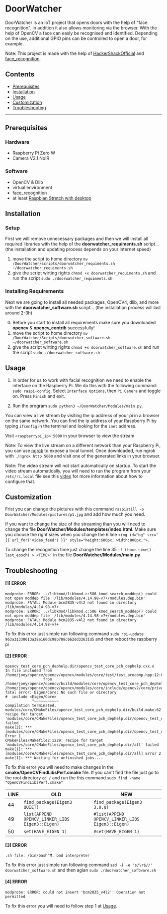 # DoorWatcher
DoorWatcher is an IoT project that opens doors with the help of "face recognition". In addition it also allows monitoring via the browser. With the help of OpenCV a face can easly be recognised and identified. Depending on the use, additional GPIO pins can be controlled to open a door, for example. 

Note: This project is made with the help of [HackerShackOfficial](https://github.com/HackerShackOfficial/Smart-Security-Camera) and [face_recognition](https://github.com/aamini/face_recognition).

## Contents
* [Prerequisites](#Prerequisites)
* [Installation](#Installation)
* [Usage](#Usage)
* [Customization](#Customization)
* [Troubleshooting](#Troubleshooting)

***

## Prerequisites
### Hardware
- Raspberry Pi Zero W
- Camera V2.1 NoIR
### Software
- OpenCV & Dlib
- virtual environment
- face_recognition
- at least [Raspbian Stretch with desktop](https://www.raspberrypi.org/downloads/raspbian/)

## Installation
### Setup
First we will remove unnecessary packages and then we will install all required libraries with the help of the **doorwatcher_requiments.sh** script... (the installation and updating process depends on your internet speed)

  1. move the script to home directory `mv /DoorWatcher/Scripts/doorwatcher_requiments.sh ~/doorwatcher_requiments.sh`
  2. give the script wirting rights `chmod +x doorwatcher_requiments.sh` and run the script `sudo ./doorwatcher_requiments.sh`
### Installing Requirements
Next we are going to install all needed packages, OpenCV4, dlib, and more with the **doorwatcher_software.sh** script... (the installation process will last around 2-3h)

  0. Before you start to install all requirements make sure you downloaded **opencv** & **opencv_contrib** successfully!
  1. move the script to home directory `mv /DoorWatcher/Scripts/doorwatcher_software.sh ~/doorwatcher_software.sh`
  2. give the script wirting rights `chmod +x doorwatcher_software.sh` and run the script `sudo ./doorwatcher_software.sh`

## Usage
1. In order for us to work with facial recognition we need to enable the interface on the Raspberry Pi. We do this with the following command: `sudo raspi-config`. Select `Interface Options`, then `Pi Camera` and toggle on. Press `Finish` and exit.

2. Run the program `sudo python3 ~/DoorWatcher/Modules/main.py`. 

You can view a live stream by visiting the ip address of your pi in a browser on the same network. You can find the ip address of your Raspberry Pi by typing `ifconfig` in the terminal and looking for the `inet` address.

Visit `<raspberrypi_ip>:5000` in your browser to view the stream.

Note: To view the live stream on a different network than your Raspberry Pi, you can use [ngrok](https://ngrok.com/) to expose a local tunnel. Once downloaded, run ngrok with `./ngrok http 5000` and visit one of the generated links in your browser.

Note: The video stream will not start automatically on startup. To start the video stream automatically, you will need to run the program from your `/etc/rc.local` file see this [video](https://www.youtube.com/watch?v=51dg2MsYHns&feature=youtu.be&t=7m4s) for more information about how to configure that.

## Customization
Frist you can change the pictures with this command `raspistill -o DoorWatcher/Modules/pictures/p1.jpg` and add how much you need.

If you want to change the size of the streaming than you will need to change the file **DoorWatcher/Modules/templates/index.html**.
Make sure you choose the right sizes when you change the 6 line `<img id="bg" src="{{ url_for('video_feed') }}" style="height:600px; width:800px;">`.

To change the recognition time just change the line 35 `if (time.time() - last_epoch) > <TIME>:` in the file **DoorWatcher/Modules/main.py**.

## Troubleshooting
#### [1] ERROR
  ```
  modprobe: ERROR: ../libkmod/libkmod.c:586 kmod_search_moddep() could not open moddep file '/lib/modules/4.14.98-v7+/modules.dep.bin'
  modprobe: FATAL: Module bcm2835-v4l2 not found in directory /lib/modules/4.14.98-v7+
  modprobe: ERROR: ../libkmod/libkmod.c:586 kmod_search_moddep() could not open moddep file '/lib/modules/4.14.98-v7+/modules.dep.bin'
  modprobe: FATAL: Module bcm2835-v4l2 not found in directory /lib/modules/4.14.98-v7+
  ```
  To fix this error just simple run following command `sudo rpi-update 963a31330613a38e160dc98b708c662dd32631d5` and then reboot the     raspberry pi

#### [2] ERROR
  ```
  opencv_test_core_pch_dephelp.dir/opencv_test_core_pch_dephelp.cxx.o
  In file included from /home/joey/opencv/opencv/opencv/modules/core/test/test_precomp.hpp:12:0,
                   from /home/joey/opencv/opencv/build/modules/core/opencv_test_core_pch_dephelp.cxx:1:
  /home/joey/opencv/opencv/opencv/modules/core/include/opencv2/core/private.hpp:66:12: fatal error: Eigen/Core: No such file or directory
  #  include <Eigen/Core>
              ^~~~~~~~~~~~
  compilation terminated.
  modules/core/CMakeFiles/opencv_test_core_pch_dephelp.dir/build.make:62: recipe for target       'modules/core/CMakeFiles/opencv_test_core_pch_dephelp.dir/opencv_test_core_pch_dephelp.cxx.o' failed
  make[2]: *** [modules/core/CMakeFiles/opencv_test_core_pch_dephelp.dir/opencv_test_core_pch_dephelp.cxx.o] Error 1
  CMakeFiles/Makefile2:1229: recipe for target 'modules/core/CMakeFiles/opencv_test_core_pch_dephelp.dir/all' failed
  make[1]: *** [modules/core/CMakeFiles/opencv_test_core_pch_dephelp.dir/all] Error 2
  make[1]: *** Waiting for unfinished jobs....
  ```
  To fix this error you will need to make changes in the **cmake/OpenCVFindLibsPerf.cmake** file. If you can't find the file just go to the root directory `cd /` and run the this command `sudo find -name "OpenCVFindLibsPerf.cmake"`
  
  LINE | OLD | NEW 
  --- | --- | ---
  44 | `find_package(Eigen3 QUIET)` | `find_package(Eigen3 3.0.0)`
  49 |`list(APPEND OPENCV_LINKER_LIBS Eigen3::Eigen)`|`#list(APPEND OPENCV_LINKER_LIBS Eigen3::Eigen)`           
  50 |`set(HAVE_EIGEN 1)`| `#set(HAVE_EIGEN 1)`
  
  #### [3] ERROR
  ```
  .sh file: /bin/bash^M: bad interpreter
  ```
  To fix this error just simple run following command `sed -i -e 's/\r$//' doorwatcher_software.sh` and then agian `sudo ./doorwatcher_software.sh`
  
  #### [4] ERROR
  ```
  modprobe: ERROR: could not insert 'bcm2835_v4l2': Operation not permitted
  ```
  To fix this error you will need to follow step 1 at [Usage](#Usage).
